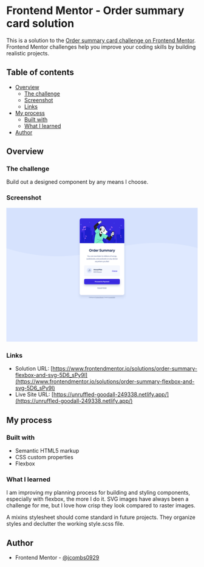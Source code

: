# Frontend Mentor - Order summary card solution

This is a solution to the [Order summary card challenge on Frontend Mentor](https://www.frontendmentor.io/challenges/order-summary-component-QlPmajDUj). Frontend Mentor challenges help you improve your coding skills by building realistic projects. 

## Table of contents

- [Overview](#overview)
  - [The challenge](#the-challenge)
  - [Screenshot](#screenshot)
  - [Links](#links)
- [My process](#my-process)
  - [Built with](#built-with)
  - [What I learned](#what-i-learned)
- [Author](#author)

## Overview

### The challenge

Build out a designed component by any means I choose. 

### Screenshot

![](./images/screencapture-solution.png)

### Links

- Solution URL: [https://www.frontendmentor.io/solutions/order-summary-flexbox-and-svg-5D6_sPy9l](https://www.frontendmentor.io/solutions/order-summary-flexbox-and-svg-5D6_sPy9l)
- Live Site URL: [https://unruffled-goodall-249338.netlify.app/](https://unruffled-goodall-249338.netlify.app/)

## My process

### Built with

- Semantic HTML5 markup
- CSS custom properties
- Flexbox

### What I learned

I am improving my planning process for building and styling components, especially with flexbox, the more I do it. SVG images have always been a challenge for me, but I love how crisp they look compared to raster images.

A mixins stylesheet should come standard in future projects. They organize styles and declutter the working style.scss file.

## Author

- Frontend Mentor - [@jcombs0929](https://www.frontendmentor.io/profile/jcombs0929)